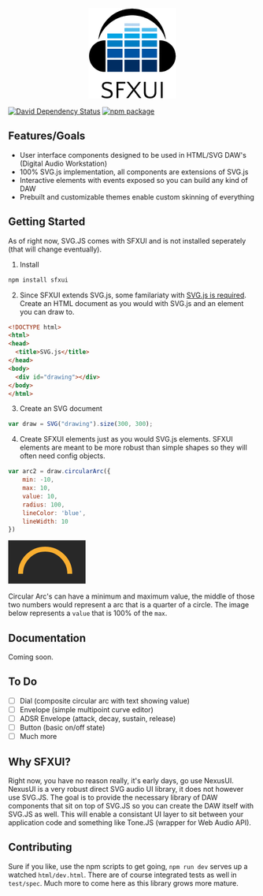 <p align="center">
  <img src="docs/logo.png?raw=true">
</p>

[![David Dependency Status](https://david-dm.org/nogbit/sfxui.svg)](https://david-dm.org/nogbit/sfxui) [![npm package](https://img.shields.io/npm/v/sfxui.svg)](https://www.npmjs.com/package/sfxui)

## Features/Goals

- User interface components designed to be used in HTML/SVG DAW's (Digital Audio Workstation)
- 100% SVG.js implementation, all components are extensions of SVG.js
- Interactive elements with events exposed so you can build any kind of DAW
- Prebuilt and customizable themes enable custom skinning of everything

## Getting Started

As of right now, SVG.JS comes with SFXUI and is not installed seperately (that will change eventually).

1. Install

```javascript
npm install sfxui
```

2. Since SFXUI extends SVG.js, some familariaty with [SVG.js is required](http://svgjs.com/getting-started/). Create an HTML document as you would with SVG.js and an element you can draw to.

```HTML
<!DOCTYPE html>
<html>
<head>
  <title>SVG.js</title>
</head>
<body>
  <div id="drawing"></div>
</body>
</html>
```

3. Create an SVG document

```javascript
var draw = SVG("drawing").size(300, 300);
```

4. Create SFXUI elements just as you would SVG.js elements. SFXUI elements are meant to be more robust than simple shapes so they will often need config objects.

```JavaScript
var arc2 = draw.circularArc({
    min: -10,
    max: 10,
    value: 10,
    radius: 100,
    lineColor: 'blue',
    lineWidth: 10
})
```

![CircularArc](docs/circulararc-full.png?raw=true "Title")

Circular Arc's can have a minimum and maximum value, the middle of those two numbers would represent a arc that is a quarter of a circle.  The image below represents a `value` that is 100% of the `max`.


## Documentation
Coming soon.

## To Do

- [ ] Dial (composite circular arc with text showing value)
- [ ] Envelope (simple multipoint curve editor)
- [ ] ADSR Envelope (attack, decay, sustain, release)
- [ ] Button (basic on/off state)
- [ ] Much more

## Why SFXUI?

Right now, you have no reason really, it's early days, go use NexusUI. NexusUI is a very robust direct SVG audio UI library, it does not however use SVG.JS. The goal is to provide the necessary library of DAW components that sit on top of SVG.JS so you can create the DAW itself with SVG.JS as well. This will enable a consistant UI layer to sit between your application code and something like Tone.JS (wrapper for Web Audio API).

## Contributing

Sure if you like, use the npm scripts to get going, `npm run dev` serves up a watched `html/dev.html`. There are of course integrated tests as well in `test/spec`. Much more to come here as this library grows more mature.
